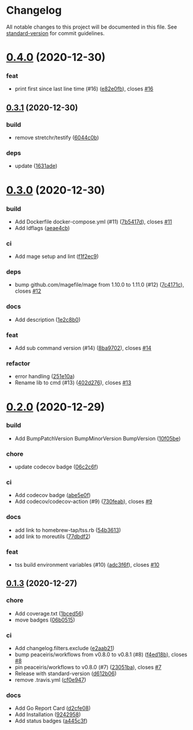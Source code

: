 # Changelog

All notable changes to this project will be documented in this file. See [standard-version](https://github.com/conventional-changelog/standard-version) for commit guidelines.

# [0.4.0](https://github.com/peaceiris/tss/compare/v0.3.1...v0.4.0) (2020-12-30)


### feat

* print first since last line time (#16) ([e82e0fb](https://github.com/peaceiris/tss/commit/e82e0fb6451a7e46279864ffbf974127fa15e052)), closes [#16](https://github.com/peaceiris/tss/issues/16)



## [0.3.1](https://github.com/peaceiris/tss/compare/v0.3.0...v0.3.1) (2020-12-30)


### build

* remove stretchr/testify ([6044c0b](https://github.com/peaceiris/tss/commit/6044c0b1f175459516dc13cce40efe489623e758))

### deps

* update ([1631ade](https://github.com/peaceiris/tss/commit/1631adeac84ce5498d8fb18104e4b92892cca535))



# [0.3.0](https://github.com/peaceiris/tss/compare/v0.2.0...v0.3.0) (2020-12-30)


### build

* Add Dockerfile docker-compose.yml (#11) ([7b5417d](https://github.com/peaceiris/tss/commit/7b5417df02882549ceb547b544ec432e2beb7947)), closes [#11](https://github.com/peaceiris/tss/issues/11)
* Add ldflags ([aeae4cb](https://github.com/peaceiris/tss/commit/aeae4cb6638e680df80a531634ff0784470fd308))

### ci

* Add mage setup and lint ([f1f2ec9](https://github.com/peaceiris/tss/commit/f1f2ec969c57045e48426900ddcd999bc7dabb8f))

### deps

* bump github.com/magefile/mage from 1.10.0 to 1.11.0 (#12) ([7c4171c](https://github.com/peaceiris/tss/commit/7c4171ce2f018605734753d33afd7b43afa6db2c)), closes [#12](https://github.com/peaceiris/tss/issues/12)

### docs

* Add description ([1e2c8b0](https://github.com/peaceiris/tss/commit/1e2c8b0cfff145c901ba3571311841216edfb003))

### feat

* Add sub command version (#14) ([8ba9702](https://github.com/peaceiris/tss/commit/8ba9702bfa6c95522235a1ae4bf6313d5aefd19b)), closes [#14](https://github.com/peaceiris/tss/issues/14)

### refactor

* error handling ([251e10a](https://github.com/peaceiris/tss/commit/251e10aef894ebf35865b6e173543117bf956fb0))
* Rename lib to cmd (#13) ([402d276](https://github.com/peaceiris/tss/commit/402d276cccee8ba2746756088877a32ee152fdc0)), closes [#13](https://github.com/peaceiris/tss/issues/13)



# [0.2.0](https://github.com/peaceiris/tss/compare/v0.1.3...v0.2.0) (2020-12-29)


### build

* Add BumpPatchVersion BumpMinorVersion BumpVersion ([10f05be](https://github.com/peaceiris/tss/commit/10f05be2f092087107f7ac0ecbb2c375705ae513))

### chore

* update codecov badge ([06c2c6f](https://github.com/peaceiris/tss/commit/06c2c6ff7eaa88b9922e7d8c6f5dd5c6524479fd))

### ci

* Add codecov badge ([abe5e0f](https://github.com/peaceiris/tss/commit/abe5e0f0c099b6edf8038647cdafe0c8eec9f2aa))
* Add codecov/codecov-action (#9) ([730feab](https://github.com/peaceiris/tss/commit/730feab5a4faf69e7998086e3f8ee2d82c500eb1)), closes [#9](https://github.com/peaceiris/tss/issues/9)

### docs

* add link to homebrew-tap/tss.rb ([54b3613](https://github.com/peaceiris/tss/commit/54b3613de67faf122a5ea6a2dd1f7ee211ffb4e4))
* add link to moreutils ([77dbdf2](https://github.com/peaceiris/tss/commit/77dbdf2bea8fe15d5b9a85fabbf7b9813ec61918))

### feat

* tss build environment variables (#10) ([adc3f6f](https://github.com/peaceiris/tss/commit/adc3f6f7ead0fe0efdbd39e14eb624cd3d7e989e)), closes [#10](https://github.com/peaceiris/tss/issues/10)



## [0.1.3](https://github.com/peaceiris/tss/compare/v0.1.2...v0.1.3) (2020-12-27)


### chore

* Add coverage.txt ([1bced56](https://github.com/peaceiris/tss/commit/1bced5698412e730fabc2f16328b8c780e14f31c))
* move badges ([06b0515](https://github.com/peaceiris/tss/commit/06b05159b93a2c6f01921b83c18cd32054e4877f))

### ci

* Add changelog.filters.exclude ([e2aab21](https://github.com/peaceiris/tss/commit/e2aab2139dffb7306deb5eb05153e32385048a7b))
* bump peaceiris/workflows from v0.8.0 to v0.8.1 (#8) ([f4ed18b](https://github.com/peaceiris/tss/commit/f4ed18b7432d432c16937db8e1945375180014da)), closes [#8](https://github.com/peaceiris/tss/issues/8)
* pin peaceiris/workflows to v0.8.0 (#7) ([23051ba](https://github.com/peaceiris/tss/commit/23051baa213b58e0b52706030e5a5faae28a5e82)), closes [#7](https://github.com/peaceiris/tss/issues/7)
* Release with standard-version ([d612b06](https://github.com/peaceiris/tss/commit/d612b06f8abd92a858a4ecead5dc1304a0825ca8))
* remove .travis.yml ([cf0e947](https://github.com/peaceiris/tss/commit/cf0e94791a435c4fa5f650cf369150671692ba0a))

### docs

* Add Go Report Card ([d2cfe08](https://github.com/peaceiris/tss/commit/d2cfe08e6914d918bacedf70e4cb1dc6617e2556))
* Add Installation ([9242958](https://github.com/peaceiris/tss/commit/92429582da80d3e80b61735b4a3b3ec468ad9cef))
* Add status badges ([a445c3f](https://github.com/peaceiris/tss/commit/a445c3f501aeb1df0bf94631f78b990b2e80c044))
